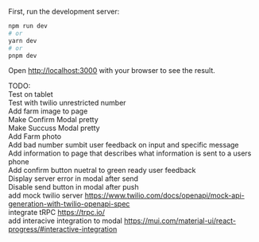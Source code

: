 First, run the development server:

```bash
npm run dev
# or
yarn dev
# or
pnpm dev
```

Open [http://localhost:3000](http://localhost:3000) with your browser to see the result.

TODO:   
Test on tablet  
Test with twilio unrestricted number   
Add farm image to page  
Make Confirm Modal pretty  
Make Succuss Modal pretty   
Add Farm photo   
Add bad number sumbit user feedback on input and specific message   
Add information to page that describes what information is sent to a users phone   
Add confirm button nuetral to green ready user feedback   
Display server error in modal after send  
Disable send button in modal after push   
add mock twilio server https://www.twilio.com/docs/openapi/mock-api-generation-with-twilio-openapi-spec   
integrate tRPC https://trpc.io/   
add interacive integration to modal  https://mui.com/material-ui/react-progress/#interactive-integration   
